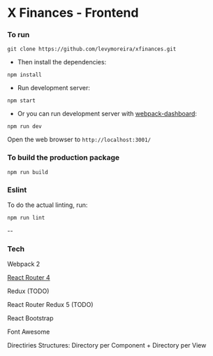 # X Finances - Frontend

### To run

```
git clone https://github.com/levymoreira/xfinances.git
```

* Then install the dependencies:

```
npm install
```

* Run development server:

```
npm start
```

* Or you can run development server with [webpack-dashboard](https://github.com/FormidableLabs/webpack-dashboard):

```
npm run dev
```

Open the web browser to `http://localhost:3001/`

### To build the production package

```
npm run build
```

### Eslint
To do the actual linting, run:

```
npm run lint
```

--
### Tech

Webpack 2

[React Router 4](https://github.com/ReactTraining/react-router/blob/master/packages/react-router-dom/docs/guides/quick-start.md)

Redux (TODO)

React Router Redux 5 (TODO)

React Bootstrap

Font Awesome

Directiries Structures:
Directory per Component + Directory per View


